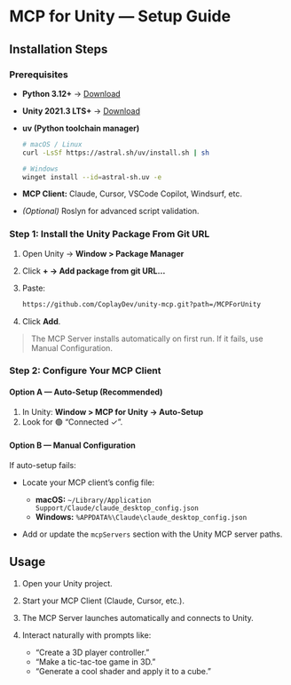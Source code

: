 # MCP for Unity — Setup Guide

## Installation Steps

### Prerequisites

* **Python 3.12+** → [Download](https://www.python.org/downloads/)
* **Unity 2021.3 LTS+** → [Download](https://unity.com/download)
* **uv (Python toolchain manager)**

  ```bash
  # macOS / Linux
  curl -LsSf https://astral.sh/uv/install.sh | sh

  # Windows
  winget install --id=astral-sh.uv -e
  ```

* **MCP Client:** Claude, Cursor, VSCode Copilot, Windsurf, etc.
* *(Optional)* Roslyn for advanced script validation.

### Step 1: Install the Unity Package From Git URL

1. Open Unity → **Window > Package Manager**
2. Click **+ → Add package from git URL…**
3. Paste:

   ```txt
   https://github.com/CoplayDev/unity-mcp.git?path=/MCPForUnity
   ```

4. Click **Add**.

> The MCP Server installs automatically on first run.
> If it fails, use Manual Configuration.

### Step 2: Configure Your MCP Client

#### Option A — Auto-Setup (Recommended)

1. In Unity: **Window > MCP for Unity → Auto-Setup**
2. Look for 🟢 “Connected ✓”.

#### Option B — Manual Configuration

If auto-setup fails:

* Locate your MCP client’s config file:

  * **macOS:** `~/Library/Application Support/Claude/claude_desktop_config.json`
  * **Windows:** `%APPDATA%\Claude\claude_desktop_config.json`
* Add or update the `mcpServers` section with the Unity MCP server paths.

## Usage

1. Open your Unity project.
2. Start your MCP Client (Claude, Cursor, etc.).
3. The MCP Server launches automatically and connects to Unity.
4. Interact naturally with prompts like:

   * “Create a 3D player controller.”
   * “Make a tic-tac-toe game in 3D.”
   * “Generate a cool shader and apply it to a cube.”
